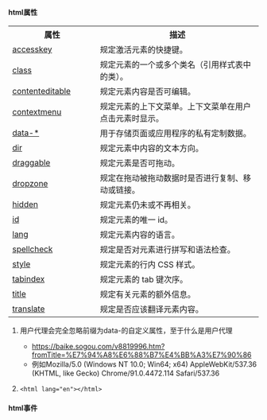 #### html属性

<table class="dataintable"> <tbody><tr> <th style="width:35%;">属性</th> <th>描述</th> </tr><tr> <td><a href="https://www.w3school.com.cn/tags/att_standard_accesskey.asp" title="HTML accesskey 属性">accesskey</a></td> <td>规定激活元素的快捷键。</td> </tr><tr> <td><a href="https://www.w3school.com.cn/tags/att_standard_class.asp" title="HTML class 属性">class</a></td> <td>规定元素的一个或多个类名（引用样式表中的类）。</td> </tr><tr> <td class="html5_new"><a href="https://www.w3school.com.cn/tags/att_global_contenteditable.asp" title="HTML contenteditable 属性">contenteditable</a></td> <td>规定元素内容是否可编辑。</td> </tr><tr> <td class="html5_new"><a href="https://www.w3school.com.cn/tags/att_global_contextmenu.asp" title="HTML contextmenu 属性">contextmenu</a></td> <td>规定元素的上下文菜单。上下文菜单在用户点击元素时显示。</td> </tr><tr> <td class="html5_new"><a href="https://www.w3school.com.cn/tags/att_global_data.asp" title="HTML data-* 属性">data-*</a></td> <td>用于存储页面或应用程序的私有定制数据。</td> </tr><tr> <td><a href="https://www.w3school.com.cn/tags/att_standard_dir.asp" title="HTML dir 属性">dir</a></td> <td>规定元素中内容的文本方向。</td> </tr><tr> <td class="html5_new"><a href="https://www.w3school.com.cn/tags/att_global_draggable.asp" title="HTML draggable 属性">draggable</a></td> <td>规定元素是否可拖动。</td> </tr><tr> <td class="html5_new"><a href="https://www.w3school.com.cn/tags/att_global_dropzone.asp" title="HTML dropzone 属性">dropzone</a></td> <td>规定在拖动被拖动数据时是否进行复制、移动或链接。</td> </tr><tr> <td class="html5_new"><a href="https://www.w3school.com.cn/tags/att_global_hidden.asp" title="HTML hidden 属性">hidden</a></td> <td>规定元素仍未或不再相关。</td> </tr><tr> <td><a href="https://www.w3school.com.cn/tags/att_standard_id.asp" title="HTML id 属性">id</a></td> <td>规定元素的唯一 id。</td> </tr><tr> <td><a href="https://www.w3school.com.cn/tags/att_standard_lang.asp" title="HTML lang 属性">lang</a></td> <td>规定元素内容的语言。</td> </tr><tr> <td class="html5_new"><a href="https://www.w3school.com.cn/tags/att_global_spellcheck.asp" title="HTML spellcheck 属性">spellcheck</a></td> <td>规定是否对元素进行拼写和语法检查。</td> </tr><tr> <td><a href="https://www.w3school.com.cn/tags/att_standard_style.asp" title="HTML style 属性">style</a></td> <td>规定元素的行内 CSS 样式。</td> </tr><tr> <td><a href="https://www.w3school.com.cn/tags/att_standard_tabindex.asp" title="HTML tabindex 属性">tabindex</a></td> <td>规定元素的 tab 键次序。</td> </tr><tr> <td><a href="https://www.w3school.com.cn/tags/att_standard_title.asp" title="HTML title 属性">title</a></td> <td>规定有关元素的额外信息。</td> </tr><tr> <td class="html5_new"><a href="https://www.w3school.com.cn/tags/att_global_translate.asp" title="HTML translate 属性">translate</a></td> <td>规定是否应该翻译元素内容。</td> </tr> </tbody></table>

1. 用户代理会完全忽略前缀为data-的自定义属性，至于什么是用户代理

   - https://baike.sogou.com/v8819996.htm?fromTitle=%E7%94%A8%E6%88%B7%E4%BB%A3%E7%90%86
   - 例如Mozilla/5.0 (Windows NT 10.0; Win64; x64) AppleWebKit/537.36 (KHTML, like Gecko) Chrome/91.0.4472.114 Safari/537.36

2. ```
   <html lang="en"></html>
   ```

#### html事件